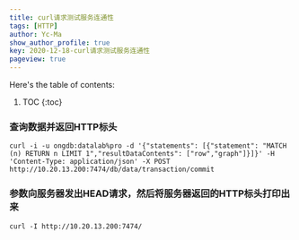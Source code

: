 ```yaml
---
title: curl请求测试服务连通性
tags: [HTTP]
author: Yc-Ma
show_author_profile: true
key: 2020-12-18-curl请求测试服务连通性
pageview: true
---
```


Here's the table of contents:
1. TOC
{:toc}

### 查询数据并返回HTTP标头
```
curl -i -u ongdb:datalab%pro -d '{"statements": [{"statement": "MATCH (n) RETURN n LIMIT 1","resultDataContents": ["row","graph"]}]}' -H 'Content-Type: application/json' -X POST http://10.20.13.200:7474/db/data/transaction/commit
```

### 参数向服务器发出HEAD请求，然后将服务器返回的HTTP标头打印出来
```
curl -I http://10.20.13.200:7474/
```

